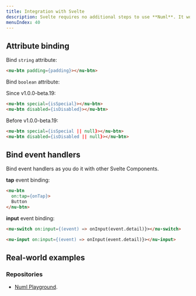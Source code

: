 ```yaml
---
title: Integration with Svelte
description: Svelte requires no additional steps to use **Numl**. It works pretty well with Web Components.
menuIndex: 40
---
```


## Attribute binding

Bind `string` attribute:

```html
<nu-btn padding={padding}></nu-btn>
```

Bind `boolean` attribute:

Since v1.0.0-beta.19:

```html
<nu-btn special={isSpecial}></nu-btn>
<nu-btn disabled={isDisabled}></nu-btn>
```

Before v1.0.0-beta.19:

```html
<nu-btn special={isSpecial || null}></nu-btn>
<nu-btn disabled={isDisabled || null}></nu-btn>
```

## Bind event handlers

Bind event handlers as you do it with other Svelte Components.

**tap** event binding:

```html
<nu-btn
  on:tap={onTap}>
  Button
</nu-btn>
```

**input** event binding:

```html
<nu-switch on:input={(event) => onInput(event.detail)}></nu-switch>

<nu-input on:input={(event) => onInput(event.detail)}></nu-input>
```

## Real-world examples

### Repositories

* [Numl Playground](!https://github.com/numldesign/numl/blob/master/components/playground.svelte).
